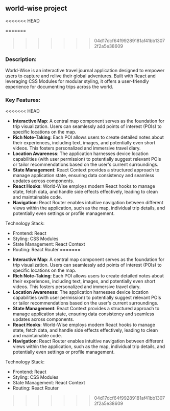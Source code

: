## world-wise project
<<<<<<< HEAD

=======
>>>>>>> 04d17dcf64f99289181af41bb13072f2a5e38609
### Description:

World-Wise is an interactive travel journal application designed to empower users to capture and relive their global adventures. Built with React and leveraging CSS Modules for modular styling, it offers a user-friendly experience for documenting trips across the world.

### Key Features:

<<<<<<< HEAD
- **Interactive Map**: A central map component serves as the foundation for trip visualization. Users can seamlessly add points of interest (POIs) to specific locations on the map.
- **Rich Note-Taking**: Each POI allows users to create detailed notes about their experiences, including text, images, and potentially even short videos. This fosters personalized
  and immersive travel diary.
- **Location Awareness**: The application harnesses device location capabilities (with user permission) to potentially suggest relevant POIs or tailor recommendations based on the
  user's current surroundings.
- **State Management**: React Context provides a structured approach to manage application state, ensuring data consistency and seamless updates across components.
- **React Hooks**: World-Wise employs modern React hooks to manage state, fetch data, and handle side effects effectively, leading to clean and maintainable code.
- **Navigation**: React Router enables intuitive navigation between different views within the application, such as the map, individual trip details, and potentially even settings or
  profile management.

Technology Stack:

- Frontend: React
- Styling: CSS Modules
- State Management: React Context
- Routing: React Router
=======
* **Interactive Map**: A central map component serves as the foundation for trip visualization. Users can seamlessly add points of interest (POIs) to specific locations on the map.
* **Rich Note-Taking**: Each POI allows users to create detailed notes about their experiences, including text, images, and potentially even short videos. This fosters personalized 
 and immersive travel diary.
* **Location Awareness**: The application harnesses device location capabilities (with user permission) to potentially suggest relevant POIs or tailor recommendations based on the 
   user's current surroundings.
* **State Management**: React Context provides a structured approach to manage application state, ensuring data consistency and seamless updates across components.
* **React Hooks**: World-Wise employs modern React hooks to manage state, fetch data, and handle side effects effectively, leading to clean and maintainable code.
* **Navigation**: React Router enables intuitive navigation between different views within the application, such as the map, individual trip details, and potentially even settings or 
 profile management.

Technology Stack:
* Frontend: React
* Styling: CSS Modules
* State Management: React Context
* Routing: React Router
>>>>>>> 04d17dcf64f99289181af41bb13072f2a5e38609
